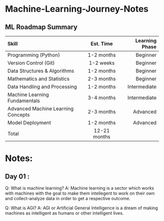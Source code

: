 # Machine-Learning-Journey-Notes

## ML Roadmap Summary 

| Skill |  Est. Time  | Learning Phase |
|:-----|:--------:|------:|
| Programming (Python)   | 1-2 months | Beginner |
| Version Control (Git)   |  1-2 weeks  | Beginner |
| Data Structures & Algorithms   | 1-2 months | Beginner |
| Mathematics and Statistics   | 2-3 months | Beginner |
| Data Handling and Processing   |  1-2 months  | Intermediate |
| Machine Learning Fundamentals   | 3-4 months | Intermediate |
| Advanced Machine Learning Concepts   | 2-3 months | Advanced |
| Model Deployment   |  1-2 months  | Advanced |
| Total   |  12-21 months  |  |


# Notes:

## Day 01 :
Q: What is machine learning?
A: Machine learning is a sector which works with machines with the goal to make them intellegent to work on their own and collect-analyze data in order to get a respective outcome.

Q: What is AGI?
A: AGI or Artificial General Intelligence is a dream of making machines as intelligent as humans or other intelligent lives.

